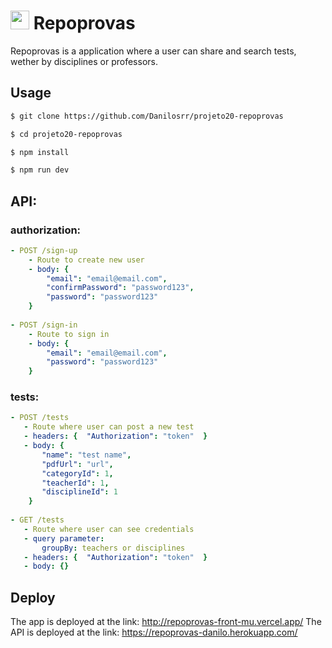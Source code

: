 #   <img width="30" src="https://notion-emojis.s3-us-west-2.amazonaws.com/prod/svg-twitter/1f5c3-fe0f.svg"/> Repoprovas  

<p>
    Repoprovas is a application where a user can share and search tests, wether by disciplines or professors. 
</p>

## Usage
```bash
$ git clone https://github.com/Danilosrr/projeto20-repoprovas

$ cd projeto20-repoprovas

$ npm install

$ npm run dev
```

## API:

### authorization:
```yml
- POST /sign-up
    - Route to create new user
    - body: {
        "email": "email@email.com",
        "confirmPassword": "password123",
        "password": "password123" 
    }
    
- POST /sign-in
    - Route to sign in
    - body: {
        "email": "email@email.com",
        "password": "password123"
    }
 ```

 ### tests:
 ```yml
- POST /tests
    - Route where user can post a new test
    - headers: {  "Authorization": "token"  }
    - body: {
        "name": "test name",
        "pdfUrl": "url",
        "categoryId": 1,
        "teacherId": 1,
        "disciplineId": 1
     }
      
- GET /tests
    - Route where user can see credentials
    - query parameter: 
        groupBy: teachers or disciplines
    - headers: {  "Authorization": "token"  }
    - body: {}
```

## Deploy
The app is deployed at the link: http://repoprovas-front-mu.vercel.app/
The API is deployed at the link: https://repoprovas-danilo.herokuapp.com/

